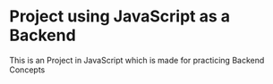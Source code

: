 # Project using JavaScript as a Backend 

This is an Project in JavaScript which is made for practicing Backend Concepts


